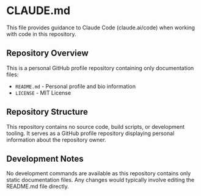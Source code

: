 # CLAUDE.md

This file provides guidance to Claude Code (claude.ai/code) when working with code in this repository.

## Repository Overview

This is a personal GitHub profile repository containing only documentation files:
- `README.md` - Personal profile and bio information
- `LICENSE` - MIT License

## Repository Structure

This repository contains no source code, build scripts, or development tooling. It serves as a GitHub profile repository displaying personal information about the repository owner.

## Development Notes

No development commands are available as this repository contains only static documentation files. Any changes would typically involve editing the README.md file directly.